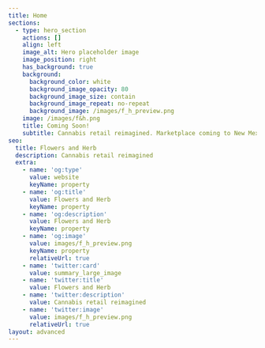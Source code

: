 ```yaml
---
title: Home
sections:
  - type: hero_section
    actions: []
    align: left
    image_alt: Hero placeholder image
    image_position: right
    has_background: true
    background:
      background_color: white
      background_image_opacity: 80
      background_image_size: contain
      background_image_repeat: no-repeat
      background_image: /images/f_h_preview.png
    image: /images/f&h.png
    title: Coming Soon!
    subtitle: Cannabis retail reimagined. Marketplace coming to New Mexico 2022
seo:
  title: Flowers and Herb
  description: Cannabis retail reimagined
  extra:
    - name: 'og:type'
      value: website
      keyName: property
    - name: 'og:title'
      value: Flowers and Herb
      keyName: property
    - name: 'og:description'
      value: Flowers and Herb
      keyName: property
    - name: 'og:image'
      value: images/f_h_preview.png
      keyName: property
      relativeUrl: true
    - name: 'twitter:card'
      value: summary_large_image
    - name: 'twitter:title'
      value: Flowers and Herb
    - name: 'twitter:description'
      value: Cannabis retail reimagined
    - name: 'twitter:image'
      value: images/f_h_preview.png
      relativeUrl: true
layout: advanced
---
```

